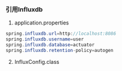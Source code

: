 ### 引用Influxdb
1. application.properties
```java
spring.influxdb.url=http://localhost:8086
spring.influxdb.username=user
spring.influxdb.database=actuator
spring.influxdb.retention-policy=autogen
```
2. InfluxConfig.class
